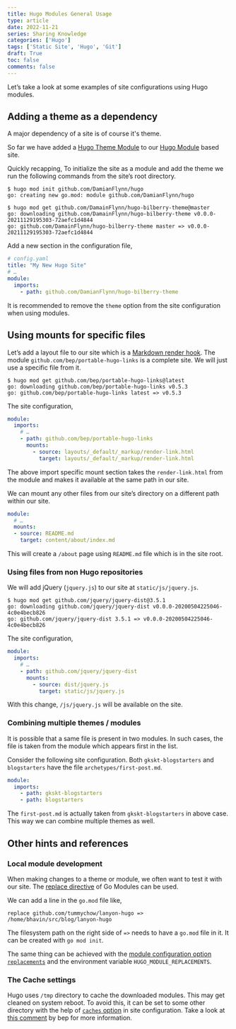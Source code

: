 ```yaml
---
title: Hugo Modules General Usage
type: article 
date: 2022-11-21
series: Sharing Knowledge
categories: ['Hugo']
tags: ['Static Site', 'Hugo', 'Git']
draft: True
toc: false 
comments: false 
---
```



Let’s take a look at some examples of site configurations using Hugo modules.

## Adding a theme as a dependency

A major dependency of a site is of course it's theme. 

So far we have added a [Hugo Theme Module](sw-ssg-hugo-modules-theme ) to our [Hugo Module](sw-ssg-hugo-modules) based site.

Quickly recapping, To initialize the site as a module and add the theme we run the following commands from the site’s root directory.

```console
$ hugo mod init github.com/DamianFlynn/hugo
go: creating new go.mod: module github.com/DamianFlynn/hugo

$ hugo mod get github.com/DamainFlynn/hugo-bilberry-theme@master
go: downloading github.com/DamainFlynn/hugo-bilberry-theme v0.0.0-20211129195303-72aefc1d4844
go: github.com/DamainFlynn/hugo-bilberry-theme master => v0.0.0-20211129195303-72aefc1d4844
```

Add a new section in the configuration file,

```yaml
# config.yaml
title: "My New Hugo Site"
# …
module:
  imports:
    - path: github.com/DamianFlynn/hugo-bilberry-theme

```

It is recommended to remove the `theme` option from the site configuration when using modules.

## Using mounts for specific files

Let’s add a layout file to our site which is a [Markdown render hook](https://gohugo.io/getting-started/configuration-markup/#markdown-render-hooks). The module `github.com/bep/portable-hugo-links` is a complete site. We will just use a specific file from it.

```console
$ hugo mod get github.com/bep/portable-hugo-links@latest
go: downloading github.com/bep/portable-hugo-links v0.5.3
go: github.com/bep/portable-hugo-links latest => v0.5.3
```

The site configuration,

```yaml
module:
  imports:
    # …
    - path: github.com/bep/portable-hugo-links
      mounts:
        - source: layouts/_default/_markup/render-link.html
          target: layouts/_default/_markup/render-link.html
```

The above import specific mount section takes the `render-link.html` from the module and makes it available at the same path in our site.

We can mount any other files from our site’s directory on a different path within our site.

```yaml
module:
  # …
  mounts:
  - source: README.md
    target: content/about/index.md
```

This will create a `/about` page using `README.md` file which is in the site root.

### Using files from non Hugo repositories

We will add jQuery (`jquery.js`) to our site at `static/js/jquery.js`.

```console
$ hugo mod get github.com/jquery/jquery-dist@3.5.1
go: downloading github.com/jquery/jquery-dist v0.0.0-20200504225046-4c0e4becb826
go: github.com/jquery/jquery-dist 3.5.1 => v0.0.0-20200504225046-4c0e4becb826
```

The site configuration,

```yaml
module:
  imports:
    # …
    - path: github.com/jquery/jquery-dist
      mounts:
        - source: dist/jquery.js
          target: static/js/jquery.js
```

With this change, `/js/jquery.js` will be available on the site.

### Combining multiple themes / modules

It is possible that a same file is present in two modules. In such cases, the file is taken from the module which appears first in the list.

Consider the following site configuration. Both `gkskt-blogstarters` and `blogstarters` have the file `archetypes/first-post.md`.

```yaml
module:
  imports:
    - path: gkskt-blogstarters
    - path: blogstarters
```

The `first-post.md` is actually taken from `gkskt-blogstarters` in above case. This way we can combine multiple themes as well.

## Other hints and references

### Local module development

When making changes to a theme or module, we often want to test it with our site. The [replace directive](https://golang.org/ref/mod#go-mod-file-replace) of Go Modules can be used.

We can add a line in the `go.mod` file like,

```
replace github.com/tummychow/lanyon-hugo => /home/bhavin/src/blog/lanyon-hugo
```

The filesystem path on the right side of `=>` needs to have a `go.mod` file in it. It can be created with `go mod init`.

The same thing can be achieved with the [module configuration option `replacements`](https://gohugo.io/hugo-modules/configuration/#module-config-top-level) and the environment variable `HUGO_MODULE_REPLACEMENTS`.

### The Cache settings

Hugo uses `/tmp` directory to cache the downloaded modules. This may get cleaned on system reboot. To avoid this, it can be set to some other directory with the help of [`caches` option](https://gohugo.io/getting-started/configuration/#configure-file-caches) in site configuration. Take a look at [this comment](https://discourse.gohugo.io/t/hugo-modules-for-dummies/20758/8) by bep for more information.